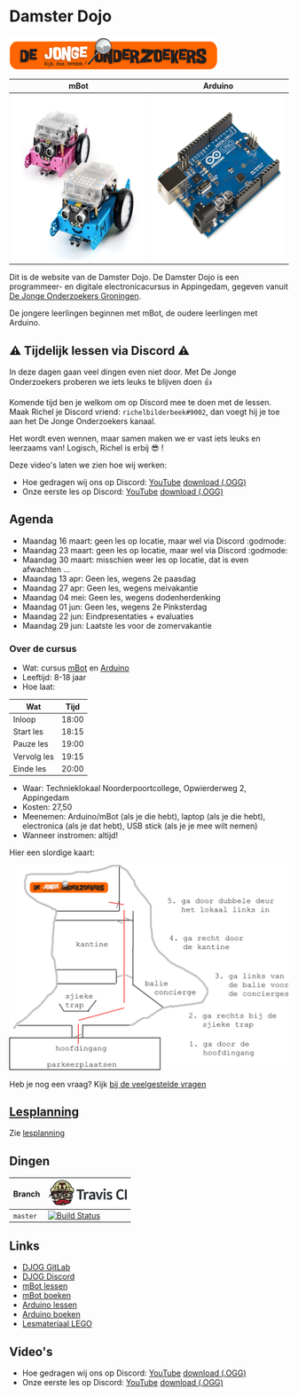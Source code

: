 # Damster Dojo

![DJOG logo](plaatjes/djog.png)

mBot                                                               |Arduino
-------------------------------------------------------------------|-----------------------------------------------------------------------
<img src="plaatjes/mbots.jpg" alt="mBots" width="300" height="300">|<img src="plaatjes/arduino.jpg" alt="Arduino" width="300" height="300">

Dit is de website van de Damster Dojo. De Damster Dojo is een 
programmeer- en digitale electronicacursus in Appingedam, gegeven vanuit
[De Jonge Onderzoekers Groningen](https://www.djog.nl).

De jongere leerlingen beginnen met mBot, de oudere leerlingen met Arduino.

## :warning: Tijdelijk lessen via Discord :warning: 

In deze dagen gaan veel dingen even niet door. Met De Jonge Onderzoekers
proberen we iets leuks te blijven doen :+1:

Komende tijd ben je welkom om op Discord mee te doen met de lessen. 
Maak Richel je Discord vriend: `richelbilderbeek#9002`,
dan voegt hij je toe aan het De Jonge Onderzoekers kanaal.

Het wordt even wennen, maar samen maken we er vast iets leuks en leerzaams van!
Logisch, Richel is erbij :sunglasses: !

Deze video's laten we zien hoe wij werken:

 * Hoe gedragen wij ons op Discord: [YouTube](https://youtu.be/Qij8TCIv20w) [download (.OGG)](http://richelbilderbeek.nl/damster_dojo_discord_gedrag.ogv)
 * Onze eerste les op Discord: [YouTube](https://youtu.be/TQ8myDdix8U) [download (.OGG)](http://richelbilderbeek.nl/damster_dojo_discord_20200315.ogv)

## Agenda

 * Maandag 16 maart: geen les op locatie, maar wel via Discord :godmode:
 * Maandag 23 maart: geen les op locatie, maar wel via Discord :godmode:
 * Maandag 30 maart: misschien weer les op locatie, dat is even afwachten ...
 * Maandag 13 apr: Geen les, wegens 2e paasdag
 * Maandag 27 apr: Geen les, wegens meivakantie
 * Maandag 04 mei: Geen les, wegens dodenherdenking
 * Maandag 01 jun: Geen les, wegens 2e Pinksterdag
 * Maandag 22 jun: Eindpresentaties + evaluaties
 * Maandag 29 jun: Laatste les voor de zomervakantie

### Over de cursus

 * Wat: cursus [mBot](https://github.com/richelbilderbeek/mbot_voor_jonge_tieners)
   en [Arduino](https://github.com/richelbilderbeek/arduino_voor_jonge_tieners)
 * Leeftijd: 8-18 jaar
 * Hoe laat: 

Wat         | Tijd
------------|------
Inloop      | 18:00
Start les   | 18:15
Pauze les   | 19:00
Vervolg les | 19:15
Einde les   | 20:00

 * Waar: Technieklokaal Noorderpoortcollege, Opwierderweg 2, Appingedam
 * Kosten: 27,50 
 * Meenemen: Arduino/mBot (als je die hebt), laptop (als je die hebt), 
   electronica (als je dat hebt), USB stick (als je je mee wilt nemen)
 * Wanneer instromen: altijd!

Hier een slordige kaart:

![](plaatjes/locatie.png)

Heb je nog een vraag? Kijk [bij de veelgestelde vragen](doc/veelgestelde_vragen.md)

## [Lesplanning](doc/lesplanning.md)

Zie [lesplanning](doc/lesplanning.md)

## Dingen

Branch|[![Travis CI logo](pics/TravisCI.png)](https://travis-ci.org)
---|---
`master`|[![Build Status](https://travis-ci.org/richelbilderbeek/damster_dojo.svg?branch=master)](https://travis-ci.org/richelbilderbeek/damster_dojo)

## Links

 * [DJOG GitLab](http://51.15.53.32)
 * [DJOG Discord](https://discord.gg/XYBXfE)
 * [mBot lessen](https://github.com/richelbilderbeek/mbot_voor_jonge_tieners/tree/master/hoofdstukken)
 * [mBot boeken](https://github.com/richelbilderbeek/mbot_voor_jonge_tieners/tree/master/boeken)
 * [Arduino lessen](https://github.com/richelbilderbeek/arduino_voor_jonge_tieners/tree/master/hoofdstukken)
 * [Arduino boeken](https://github.com/richelbilderbeek/arduino_voor_jonge_tieners/tree/master/boeken)
 * [Lesmateriaal LEGO](https://education.lego.com/nl-nl)

## Video's

 * Hoe gedragen wij ons op Discord: [YouTube](https://youtu.be/Qij8TCIv20w) [download (.OGG)](http://richelbilderbeek.nl/damster_dojo_discord_gedrag.ogv)
 * Onze eerste les op Discord: [YouTube](https://youtu.be/TQ8myDdix8U) [download (.OGG)](http://richelbilderbeek.nl/damster_dojo_discord_20200315.ogv)

